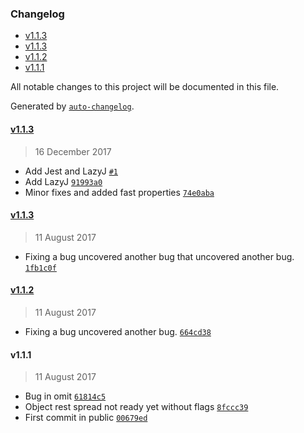 <!-- START doctoc generated TOC please keep comment here to allow auto update -->
<!-- DON'T EDIT THIS SECTION, INSTEAD RE-RUN doctoc TO UPDATE -->
### Changelog

- [v1.1.3](#v113)
- [v1.1.3](#v113-1)
- [v1.1.2](#v112)
- [v1.1.1](#v111)

<!-- END doctoc generated TOC please keep comment here to allow auto update -->
All notable changes to this project will be documented in this file.

Generated by [`auto-changelog`](https://github.com/CookPete/auto-changelog).

#### [v1.1.3](https://github.com/julianjensen/convenience/compare/v1.1.3...v1.1.3)
> 16 December 2017
- Add Jest and LazyJ [`#1`](https://github.com/julianjensen/convenience/pull/1)
- Add LazyJ [`91993a0`](https://github.com/julianjensen/convenience/commit/91993a0a25446c683319a98367f97ccc084b4930)
- Minor fixes and added fast properties [`74e0aba`](https://github.com/julianjensen/convenience/commit/74e0aba28b23bb2acf175be5ecc284868a30c1be)

#### [v1.1.3](https://github.com/julianjensen/convenience/compare/v1.1.2...v1.1.3)
> 11 August 2017
- Fixing a bug uncovered another bug that uncovered another bug. [`1fb1c0f`](https://github.com/julianjensen/convenience/commit/1fb1c0fee1eec07846eade25da4dd42b686b5158)

#### [v1.1.2](https://github.com/julianjensen/convenience/compare/v1.1.1...v1.1.2)
> 11 August 2017
- Fixing a bug uncovered another bug. [`664cd38`](https://github.com/julianjensen/convenience/commit/664cd38a1f2d9f23a2ba3256a9bdd49be7d5bc18)

#### v1.1.1
> 11 August 2017
- Bug in omit [`61814c5`](https://github.com/julianjensen/convenience/commit/61814c50c74dac92982dbcc49da086ff0c1d1ea5)
- Object rest spread not ready yet without flags [`8fccc39`](https://github.com/julianjensen/convenience/commit/8fccc39096e374c6bc8b701a50dc38ad9428fad7)
- First commit in public [`00679ed`](https://github.com/julianjensen/convenience/commit/00679ed62730f3ef5f4ac79c19e46a9729d8f074)

